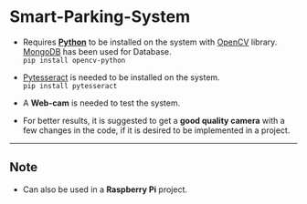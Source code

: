 # Smart-Parking-System
- Requires [**Python**](https://www.python.org/) to be installed on the system with [OpenCV](https://pypi.org/project/opencv-python/) library. [MongoDB](https://www.mongodb.com/) has been used for Database. <br>
```pip install opencv-python```

- [Pytesseract](https://pypi.org/project/pytesseract/) is needed to be installed on the system. <br>
```pip install pytesseract```

- A **Web-cam** is needed to test the system.
- For better results, it is suggested to get a **good quality camera** with a few changes in the code, if it is desired to be implemented in a project.

---
## Note
- Can also be used in a **Raspberry Pi** project.